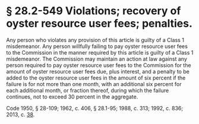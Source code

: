 # § 28.2-549 Violations; recovery of oyster resource user fees; penalties.

<p>Any person who violates any provision of this article is guilty of a Class 1 misdemeanor. Any person willfully failing to pay oyster resource user fees to the Commission in the manner required by this article is guilty of a Class 1 misdemeanor. The Commission may maintain an action at law against any person required to pay oyster resource user fees to the Commission for the amount of oyster resource user fees due, plus interest, and a penalty to be added to the oyster resource user fees in the amount of six percent if the failure is for not more than one month, with an additional six percent for each additional month, or fraction thereof, during which the failure continues, not to exceed 30 percent in the aggregate.</p><p>Code 1950, § 28-109; 1962, c. 406, § 28.1-95; 1988, c. 313; 1992, c. 836; 2013, c. <a href='http://lis.virginia.gov/cgi-bin/legp604.exe?131+ful+CHAP0038'>38</a>.</p>